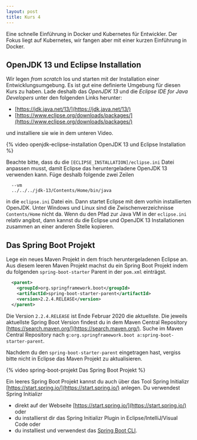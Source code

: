 ```yaml
---
layout: post
title: Kurs 4
---
```

Eine schnelle Einführung in Docker und Kubernetes für Entwickler. Der Fokus liegt auf Kubernetes, wir fangen aber mit einer kurzen Einführung in Docker.

## OpenJDK 13 und Eclipse Installation

Wir legen *from scratch* los und starten mit der Installation einer Entwicklungsumgebung. Es ist gut eine definierte Umgebung für diesen Kurs zu haben. Lade deshalb das *OpenJDK 13* und die *Eclipse IDE for Java Developers* unter den folgenden Links herunter:

- [https://jdk.java.net/13/](https://jdk.java.net/13/)
- [https://www.eclipse.org/downloads/packages/](https://www.eclipse.org/downloads/packages/)

und installiere sie wie in dem unteren Video.

{% video openjdk-eclipse-installation OpenJDK 13 und Eclipse Installation %}

Beachte bitte, dass du die `[ECLIPSE_INSTALLATION]/eclipse.ini` Datei anpassen musst, damit Eclipse das heruntergeladene OpenJDK 13 verwenden kann. Füge deshalb folgende zwei Zeilen

```
  --vm
  ../../../jdk-13/Contents/Home/bin/java
```

in die `eclipse.ini` Datei ein. Dann startet Eclipse mit dem vorhin installierten OpenJDK. Unter Windows und Linux sind die Zwischenverzeichnisse `Contents/Home` nicht da. Wenn du den Pfad zur Java VM in der `eclipse.ini` relativ angibst, dann kannst du die Eclipse und OpenJDK 13 Installationen zusammen an einer anderen Stelle kopieren.

## Das Spring Boot Projekt

Lege ein neues Maven Projekt in dem frisch heruntergeladenen Eclipse an. Aus diesem leeren Maven Projekt machst du ein Spring Boot Projekt indem du folgenden `spring-boot-starter` Parent in der `pom.xml` einträgst.

```xml
  <parent>
    <groupId>org.springframework.boot</groupId>
    <artifactId>spring-boot-starter-parent</artifactId>
    <version>2.2.4.RELEASE</version>
  </parent>
```

Die Version `2.2.4.RELEASE` ist Ende Februar 2020 die aktuellste. Die jeweils aktuellste Spring Boot Version findest du in dem Maven Central Repository [https://search.maven.org/](https://search.maven.org/). Suche im Maven Central Repository nach `g:org.springframework.boot a:spring-boot-starter-parent`.

Nachdem du den `spring-boot-starter-parent` eingetragen hast, vergiss bitte nicht in Eclipse das Maven Projekt zu aktualisieren.

{% video spring-boot-projekt Das Spring Boot Projekt %}

Ein leeres Spring Boot Projekt kannst du auch über das Tool Spring Initializr [https://start.spring.io/](https://start.spring.io/) anlegen. Du verwendest Spring Initializr
- direkt auf der Webseite [https://start.spring.io/](https://start.spring.io/)  oder
- du installierst dir das Spring Initializr Plugin in Eclipse/IntelliJ/Visual Code oder
- du installiest und verwendest das [Spring Boot CLI](https://docs.spring.io/spring-boot/docs/current/reference/html/spring-boot-cli.html#cli-init).
